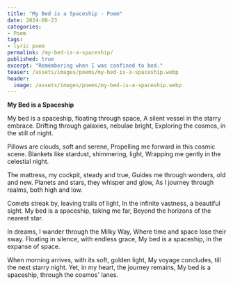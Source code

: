 ```yaml
---
title: "My Bed is a Spaceship - Poem"
date: 2024-08-23
categories:
- Poem
tags:
- lyric poem 
permalink: /my-bed-is-a-spaceship/
published: true
excerpt: "Remembering when I was confined to bed."
teaser: /assets/images/poems/my-bed-is-a-spaceship.webp
header:
  image: /assets/images/poems/my-bed-is-a-spaceship.webp
---
```

**My Bed is a Spaceship**

My bed is a spaceship, floating through space,
A silent vessel in the starry embrace.
Drifting through galaxies, nebulae bright,
Exploring the cosmos, in the still of night.

Pillows are clouds, soft and serene,
Propelling me forward in this cosmic scene.
Blankets like stardust, shimmering, light,
Wrapping me gently in the celestial night.

The mattress, my cockpit, steady and true,
Guides me through wonders, old and new.
Planets and stars, they whisper and glow,
As I journey through realms, both high and low.

Comets streak by, leaving trails of light,
In the infinite vastness, a beautiful sight.
My bed is a spaceship, taking me far,
Beyond the horizons of the nearest star.

In dreams, I wander through the Milky Way,
Where time and space lose their sway.
Floating in silence, with endless grace,
My bed is a spaceship, in the expanse of space.

When morning arrives, with its soft, golden light,
My voyage concludes, till the next starry night.
Yet, in my heart, the journey remains,
My bed is a spaceship, through the cosmos' lanes.
